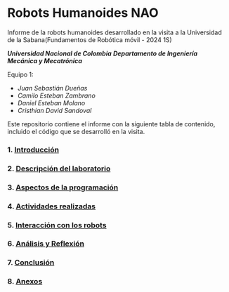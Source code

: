 # Robots Humanoides NAO
﻿Informe de la robots humanoides desarrollado en la visita a la Universidad de la Sabana(Fundamentos de Robótica móvil - 2024 1S)

***Universidad Nacional de Colombia***
***Departamento de Ingeniería Mecánica y Mecatrónica***

Equipo 1:

* *Juan Sebastián Dueñas*
* *Camilo Esteban Zambrano*
* *Daniel Esteban Molano*
* *Cristhian David Sandoval*
  
Este repositorio contiene el informe con la siguiente tabla de contenido, incluido el código que se desarrolló en la visita.



### 1. [Introducción](docs/1_introduccion.md)

### 2. [Descripción del laboratorio](docs/2_descripcion.md)

### 3. [Aspectos de la programación](docs/3_programacion.md)

### 4. [Actividades realizadas](docs/4_actividades.md)

### 5. [Interacción con los robots](docs/5_interaccion.md)

### 6. [Análisis y Reflexión](docs/6_analisis.md)

### 7. [Conclusión](docs/7_conclusion.md)

### 8. [Anexos](docs/8_anexos.md)

